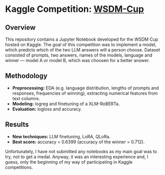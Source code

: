 # Kaggle Competition: [WSDM-Cup](https://www.kaggle.com/competitions/wsdm-cup-multilingual-chatbot-arena/overview)

## Overview
This repository contains a Jupyter Notebook developed for the WSDM Cup hosted on Kaggle. The goal of this competition was to implement a model, which predicts which of the two LLM answers will a person choose. Dataset consisted of prompts, two answers, names of the models, language and winner — model A or model B, which was choosen for a better answer.

## Methodology
- **Preprocessing:** EDA (e.g. language distribution, lengths of prompts and responses, frequencies of winning), extracting numerical features from text columns.
- **Modeling:** logreg and finetuning of a XLM-RoBERTa.
- **Evaluation:** logloss and accuracy.

## Results
- **New techniques:** LLM finetuning, LoRA, QLoRa.
- **Best score:** accuracy = 0.6399 (accuracy of the winner = 0.712).

Unfortunately, I have not submitted any notebooks as my main goal was to try, not to get a medal. Anyway, it was an interesting experience and, I guess, only the beginning of my way of participating in Kaggle competitions.
